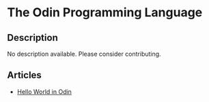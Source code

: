 # The Odin Programming Language

## Description

No description available. Please consider contributing.

## Articles

- [Hello World in Odin](https://sampleprograms.io/projects/hello-world/odin)